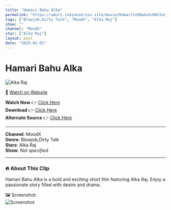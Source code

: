 ```yaml
---
title: "Hamari Bahu Alka"
permalink: "https://adult.indianseries.site/movie/Hamari%20Bahu%20Alka"
tags: ["Blowjob,Dirty Talk", "MoodX", "Alka Raj"]
show: ""
channel: "MoodX"
star: ["Alka Raj"]
layout: post
date: "2025-01-01"
---
```


# Hamari Bahu Alka

![Alka Raj](https://shorts.desisins.com/wp-content/uploads/2024/03/Hamari-Bahu-Alka-DesiSins.com_.jpg)

🔗 [Watch on Website](https://adult.indianseries.site/movie/Hamari%20Bahu%20Alka)

**Watch Now** 👉 [Click Here](https://adult.indianseries.site/movie/Hamari%20Bahu%20Alka)  
**Download** 👉 [Click Here](https://adult.indianseries.site/movie/Hamari%20Bahu%20Alka)  
**Alternate Source** 👉 [Click Here](https://adult.indianseries.site/movie/Hamari%20Bahu%20Alka)

---

**Channel**: MoodX  
**Genre**: Blowjob,Dirty Talk  
**Stars**: Alka Raj  
**Show**: *Not specified*

---

### 🔥 About This Clip

Hamari Bahu Alka is a bold and exciting short film featuring Alka Raj. Enjoy a passionate story filled with desire and drama.
 
🖼️ Screenshot:  
![Screenshot](https://shorts.desisins.com/wp-content/uploads/2024/03/Hamari-Bahu-Alka-DesiSins.com_.jpg)
